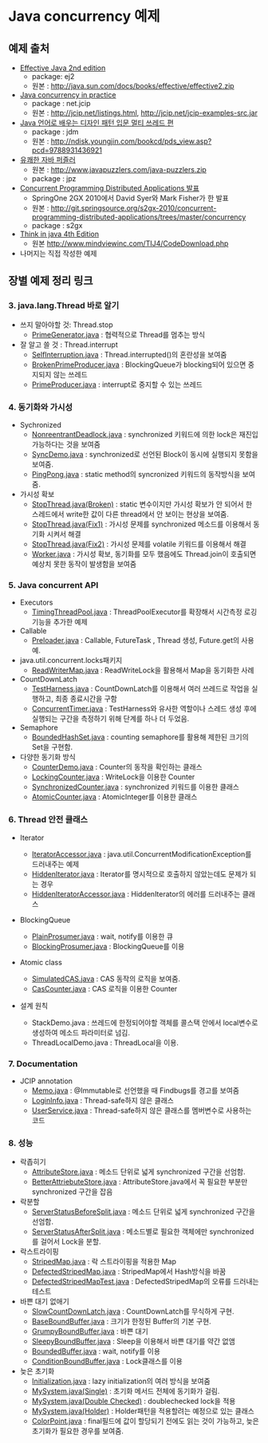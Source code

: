 Java concurrency 예제
=========
## 예제 출처
- [Effective Java 2nd edition](http://www.yes24.com/24/goods/2416238)
	- package: ej2
	- 원본 : <http://java.sun.com/docs/books/effective/effective2.zip>
- [Java concurrency in practice](http://www.yes24.com/24/goods/1550580)
	- package : net.jcip 
	- 원본 : <http://jcip.net/listings.html>, <http://jcip.net/jcip-examples-src.jar> 
- [Java 언어로 배우는 디자인 패턴 입문 멀티 쓰레드 편](http://www.yes24.com/24/goods/2922297)
	- package : jdm
	- 원본 : <http://ndisk.youngjin.com/bookcd/pds_view.asp?pcd=9788931436921>
- [유쾌한 자바 퍼즐러](http://www.yes24.com/24/Goods/2600965)
	- 원본 : <http://www.javapuzzlers.com/java-puzzlers.zip>
	- package : jpz
- [Concurrent Programming Distributed Applications 발표](http://www.infoq.com/presentations/Concurrent-Distributed-Applications-Spring
)
	- SpringOne 2GX 2010에서 David Syer와 Mark Fisher가 한 발표
	- 원본 : <http://git.springsource.org/s2gx-2010/concurrent-programming-distributed-applications/trees/master/concurrency>
	- package : s2gx
- [Think in java 4th Edition](http://www.yes24.com/24/Goods/263372)
	- 원본 <http://www.mindviewinc.com/TIJ4/CodeDownload.php>
- 나머지는 직접 작성한 예제

## 장별 예제 정리 링크

### 3. java.lang.Thread 바로 알기
- 쓰지 말아야할 것: Thread.stop
	- [PrimeGenerator.java](src/main/java/net/jcip/examples/PrimeGenerator.java) : 협력적으로 Thread를 멈추는 방식
- 잘 알고 쓸 것 : Thread.interrupt
	- [SelfInterruption.java](src/main/java/jpz/puzzle84/SelfInterruption.java) :  Thread.interrupted()의 혼란성을 보여줌 
	- [BrokenPrimeProducer.java](src/main/java/net/jcip/examples/BrokenPrimeProducer.java) : BlockingQueue가 blocking되어 있으면 중지되지 않는 쓰레드
	- [PrimeProducer.java](src/main/java/net/jcip/examples/PrimeProducer.java) : interrupt로 중지할 수 있는 쓰레드

### 4. 동기화와 가시성
- Sychronized
	- [NonreentrantDeadlock.java](src/main/java/net/jcip/examples/NonreentrantDeadlock.java) : synchronized 키워드에 의한 lock은 재진입가능하다는 것을 보여줌
	- [SyncDemo.java](src/main/java/study/javacon/SyncDemo.java) : synchronized로 선언된 Block이 동시에 실행되지 못함을 보여줌.
	- [PingPong.java](src/main/java/jpz/puzzle76/PingPong.java) : static method의 syncronized 키워드의 동작방식을 보여줌. 
- 가시성 확보
	- [StopThread.java(Broken)](src/main/java/ej2/item66/broken/StopThread.java) : static 변수이지만 가시성 확보가 안 되어서 한 스레드에서 write한 값이 다른 thread에서 안 보이는 현상을 보여줌.
	- [StopThread.java(Fix1)](src/main/java/ej2/item66/fix1/StopThread.java) : 가시성 문제를 synchronized 메소드를 이용해서 동기화 시켜서 해결
	- [StopThread.java(Fix2)](src/main/java/ej2/item66/fix2/StopThread.java) : 가시성 문제를 volatile 키워드를 이용해서 해결 
	- [Worker.java](src/main/java/jpz/puzzle77/Worker.java) : 가시성 확보, 동기화를 모두 했음에도 Thread.join이 호출되면 예상치 못한 동작이 발생함을 보여줌
	
### 5. Java concurrent API
- Executors
	- [TimingThreadPool.java](src/main/java/net/jcip/examples/TimingThreadPool.java) : ThreadPoolExecutor를 확장해서 시간측정 로깅 기능을 추가한 예제
- Callable
	- [Preloader.java](src/main/java/net/jcip/examples/Preloader.java) : Callable, FutureTask , Thread 생성,  Future.get의 사용예. 
- java.util.concurrent.locks패키지
	- [ReadWriterMap.java](src/main/java/net/jcip/examples/ReadWriterMap.java) : ReadWriteLock을 활용해서 Map을 동기화한 사례
- CountDownLatch
	- [TestHarness.java](src/main/java/net/jcip/examples/TestHarness.java) : CountDownLatch를 이용해서 여러 쓰레드로 작업을 실행하고, 최종 종료시간을 구함
	- [ConcurrentTimer.java](src/main/java/ej2/item69/ConcurrentTimer.java) : TestHarness와 유사한 역할이나 스레드 생성 후에 실행되는 구간을 측정하기 위해 단계를 하나 더 두었음.
- Semaphore
	- [BoundedHashSet.java](src/main/java/net/jcip/examples/BoundedHashSet.java) :  counting semaphore를 활용해 제한된 크기의 Set을 구현함.
- 다양한 동기화 방식
	- [CounterDemo.java](src/main/java/s2gx/counter/CounterDemo.java) : Counter의 동작을 확인하는 클래스
	- [LockingCounter.java](src/main/java/s2gx/counter/LockingCounter.java) : WriteLock을 이용한 Counter
	- [SynchronizedCounter.java](src/main/java/s2gx/counter/SynchronizedCounter.java) : synchronized 키워드를 이용한 클래스
	- [AtomicCounter.java](src/main/java/s2gx/counter/AtomicCounter.java) : AtomicInteger를 이용한 클래스

### 6. Thread 안전 클래스
- Iterator
	- [IteratorAccessor.java](src/main/java/study/javacon/IteratorAccessor.java) : java.util.ConcurrentModificationException를 드러내주는 예제
	- [HiddenIterator.java](src/main/java/net/jcip/examples/HiddenIterator.java) : Iterator를 명시적으로 호출하지 않았는데도 문제가 되는 경우
	- [HiddenIteratorAccessor.java](src/main/java/net/jcip/examples/HiddenIteratorAccessor.java) : HiddenIterator의 에러를 드러내주는 클래스
- BlockingQueue
	- [PlainProsumer.java](src/main/java/study/javacon/queue/PlainProsumer.java) : wait, notify를 이용한 큐
	- [BlockingProsumer.java](src/main/java/study/javacon/queue/BlockingProsumer.java) : BlockingQueue를 이용
	
- Atomic class
	- [SimulatedCAS.java](src/main/java/net/jcip/examples/SimulatedCAS.java) : CAS 동작의 로직을 보여줌.
	- [CasCounter.java](src/main/java/net/jcip/examples/CasCounter.java) : CAS 로직을 이용한 Counter
- 설계 원칙
	- StackDemo.java :  쓰레드에 한정되어야할 객체를 콜스택 안에서 local변수로 생성하여 메소드 파라미터로 넘김.
	- ThreadLocalDemo.java : ThreadLocal을 이용.	
### 7. Documentation
- JCIP annotation
	- [Memo.java](src/main/java/study/javacon/findbugs/Memo.java) : @Immutable로 선언했을 때 Findbugs를 경고를 보여줌 
	- [LoginInfo.java](src/main/java/study/javacon/findbugs/LoginInfo.java) : Thread-safe하지 않은 클래스
	- [UserService.java](src/main/java/study/javacon/findbugs/UserService.java) : Thread-safe하지 않은 클래스를 멤버변수로 사용하는 코드

### 8. 성능
- 락좁히기
	- [AttributeStore.java](src/main/java/net/jcip/examples/AttributeStore.java) : 메소드 단위로 넓게 synchronized 구간을 선엄함.
	- [BetterAttriebuteStore.java](src/main/java/net/jcip/examples/BetterAttributeStore.java) : AttributeStore.java에서 꼭 필요한 부분만 synchronized 구간을 잡음
- 락분할
	- [ServerStatusBeforeSplit.java](src/main/java/net/jcip/examples/ServerStatusBeforeSplit.java) : 메소드 단위로 넓게 synchronized 구간을 선엄함.
	- [ServerStatusAfterSplit.java](src/main/java/net/jcip/examples/ServerStatusAfterSplit.java) : 메소드별로 필요한 객체에만 synchronized를 걸어서 Lock을 분할.
- 락스트라이핑
	- [StripedMap.java](src/main/java/net/jcip/examples/StripedMap.java) : 락 스트라이핑을 적용한 Map
	- [DefectedStripedMap.java](src/main/java/study/javacon/DefectedStripedMap.java) : StripedMap에서 Hash방식을 바꿈
	- [DefectedStripedMapTest.java](src/main/java/study/javacon/DefectedStripedMapTest.java) : DefectedStripedMap의 오류를 드러내는 테스트
- 바쁜 대기 없애기
	- [SlowCountDownLatch.java](src/main/java/ej2/item72/SlowCountDownLatch.java) : CountDownLatch를 무식하게 구현.
	- [BaseBoundBuffer.java](src/main/java/net/jcip/examples/BaseBoundedBuffer.java) : 크기가 한정된 Buffer의 기본 구현.
	- [GrumpyBoundBuffer.java](src/main/java/net/jcip/examples/GrumpyBoundBuffer.java) : 바쁜 대기
	- [SleepyBoundBuffer.java](src/main/java/net/jcip/examples/SleepyBoundBuffer.java) : Sleep을 이용해서 바쁜 대기를 약간 없앰
	- [BoundedBuffer.java](src/main/java/net/jcip/examples/BoundedBuffer.java) : wait, notify를 이용
	- [ConditionBoundBuffer.java](src/main/java/net/jcip/examples/ConditionBoundBuffer.java) : Lock클래스를 이용
- 늦은 초기화
	- [Initialization.java](src/main/java/ej2/item71/Initialization.java) : lazy initialization의 여러 방식을 보여줌
	- [MySystem.java(Single)](src/main/java/jdm/appendixa/single/MySystem.java) : 초기화 메서드 전체에 동기화가 걸림.
	- [MySystem.java(Double Checked)](src/main/java/jdm/appendixa/doublechecked/MySystem.java) : doublechecked lock을 적용
	- [MySystem.java(Holder)](src/main/java/jdm/appendixa/holder/MySystem.java) : Holder패턴을 적용할려는 예정으로 있는 클래스
	- [ColorPoint.java](src/main/java/jpz/puzzle51/ColorPoint.java) : final필드에 값이 할당되기 전에도 읽는 것이 가능하고, 늦은 초기화가 필요한 경우를 보여줌.
